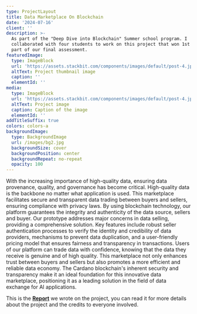 ```yaml
---
type: ProjectLayout
title: Data Marketplace On Blockchain
date: '2024-07-16'
client: ''
description: >-
  As part of the "Deep Dive into Blockchain" Summer school program. I
  collaborated with four students to work on this project that won 1st place as
  part of our final assessment.
featuredImage:
  type: ImageBlock
  url: 'https://assets.stackbit.com/components/images/default/post-4.jpeg'
  altText: Project thumbnail image
  caption: ''
  elementId: ''
media:
  type: ImageBlock
  url: 'https://assets.stackbit.com/components/images/default/post-4.jpeg'
  altText: Project image
  caption: Caption of the image
  elementId: ''
addTitleSuffix: true
colors: colors-a
backgroundImage:
  type: BackgroundImage
  url: /images/bg2.jpg
  backgroundSize: cover
  backgroundPosition: center
  backgroundRepeat: no-repeat
  opacity: 100
---
```

With the increasing importance of high-quality data, ensuring data provenance, quality, and governance has become critical. High-quality data is the backbone no matter what application is used. This marketplace facilitates secure and transparent data trading between buyers and sellers, ensuring compliance with privacy laws. By using blockchain technology, our platform guarantees the integrity and authenticity of the data source, sellers and buyer. Our prototype addresses major concerns in data selling, providing a comprehensive solution. Key features include robust seller authentication processes to verify the identity and credibility of data providers, mechanisms to prevent data duplication, and a user-friendly pricing model that ensures fairness and transparency in transactions. Users of our platform can trade data with confidence, knowing that the data they receive is genuine and of high quality. This marketplace not only enhances trust between buyers and sellers but also promotes a more efficient and reliable data economy. The Cardano blockchain's inherent security and transparency make it an ideal foundation for this innovative data marketplace, positioning it as a leading solution in the field of data exchange for AI applications.

This is the [**Report**](https://drive.google.com/file/d/1UnLStOQ-Wz4B-UllpR8ZE-DVZBAeAXiH/view?usp=sharing) we wrote on the project, you can read it for more details about the project and the credits to everyone involved.
